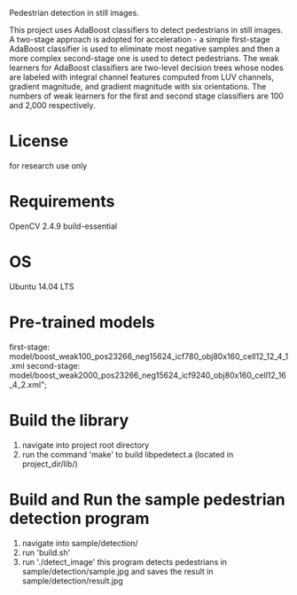 Pedestrian detection in still images.

This project uses AdaBoost classifiers to detect pedestrians in still images.
A two-stage approach is adopted for acceleration - a simple first-stage 
AdaBoost classifier is used to eliminate most negative samples and then a more 
complex second-stage one is used to detect pedestrians. The weak learners for
AdaBoost classifiers are two-level decision trees whose nodes are labeled with
integral channel features computed from LUV channels, gradient magnitude, and
gradient magnitude with six orientations. The numbers of weak learners for the
first and second stage classifiers are 100 and 2,000 respectively.


License
========================================
for research use only


Requirements
========================================
OpenCV 2.4.9
build-essential


OS
========================================
Ubuntu 14.04 LTS


Pre-trained models
========================================
first-stage: model/boost_weak100_pos23266_neg15624_icf780_obj80x160_cell12_12_4_1.xml
second-stage: model/boost_weak2000_pos23266_neg15624_icf9240_obj80x160_cell12_16_4_2.xml";


Build the library
========================================
1. navigate into project root directory
2. run the command 'make' to build libpedetect.a (located in project_dir/lib/)


Build and Run the sample pedestrian detection program
========================================
1. navigate into sample/detection/
2. run 'build.sh'
3. run './detect_image'
this program detects pedestrians in sample/detection/sample.jpg
and saves the result in sample/detection/result.jpg


